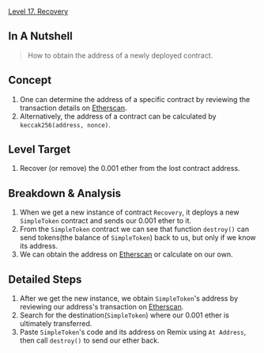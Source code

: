 [Level 17. Recovery](https://ethernaut.openzeppelin.com/level/0xAF98ab8F2e2B24F42C661ed023237f5B7acAB048)

## In A Nutshell

> How to obtain the address of a newly deployed contract.

## Concept

1. One can determine the address of a specific contract by reviewing the transaction details on [Etherscan](https://etherscan.io/).
2. Alternatively, the address of a contract can be calculated by `keccak256(address, nonce)`.

## Level Target

1. Recover (or remove) the 0.001 ether from the lost contract address.

## Breakdown & Analysis

1. When we get a new instance of contract `Recovery`, it deploys a new `SimpleToken` contract and sends our 0.001 ether to it.
2. From the `SimpleToken` contract we can see that function `destroy()` can send tokens(the balance of `SimpleToken`) back to us, but only if we know its address.
3. We can obtain the address on [Etherscan](https://etherscan.io/) or calculate on our own.

## Detailed Steps

1. After we get the new instance, we obtain `SimpleToken`'s address by reviewing our address's transaction on [Etherscan](https://etherscan.io/).
2. Search for the destination(`SimpleToken`) where our 0.001 ether is ultimately transferred.
3. Paste `SimpleToken`'s code and its address on Remix using `At Address`, then call `destroy()` to send our ether back.

## 

